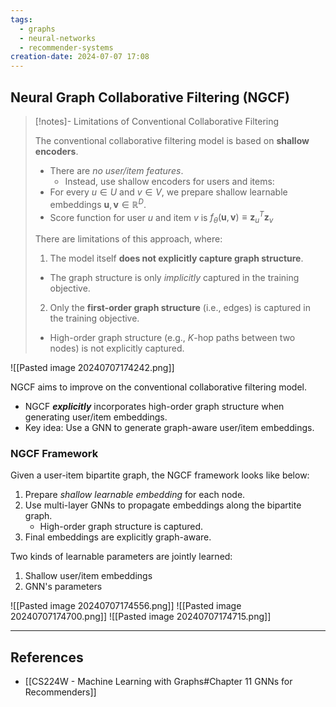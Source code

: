 ```yaml
---
tags:
  - graphs
  - neural-networks
  - recommender-systems
creation-date: 2024-07-07 17:08
---
```

## Neural Graph Collaborative Filtering (NGCF)

>[!notes]- Limitations of Conventional Collaborative Filtering
>
>The conventional collaborative filtering model is based on **shallow encoders**.
>- There are *no user/item features*.
>	- Instead, use shallow encoders for users and items:
>- For every $u \in U$ and $v \in V$, we prepare shallow learnable embeddings $\mathbf{u}, \mathbf{v} \in \mathbb{R}^D$.
> - Score function for user $u$ and item $v$ is $f_\theta(\mathbf{u}, \mathbf{v}) \equiv \mathbf{z}_u^T \mathbf{z}_v$
>   
>There are limitations of this approach, where:
>1. The model itself **does not explicitly capture graph structure**.
>	- The graph structure is only *implicitly* captured in the training objective.
>2. Only the **first-order graph structure** (i.e., edges) is captured in the training objective.
>	- High-order graph structure (e.g., $K$-hop paths between two nodes) is not explicitly captured.

![[Pasted image 20240707174242.png]]

NGCF aims to improve on the conventional collaborative filtering model.
- NGCF ***explicitly*** incorporates high-order graph structure when generating user/item embeddings.
- Key idea: Use a GNN to generate graph-aware user/item embeddings.

### NGCF Framework

Given a user-item bipartite graph, the NGCF framework looks like below:
1. Prepare *shallow learnable embedding* for each node.
2. Use multi-layer GNNs to propagate embeddings along the bipartite graph.
	- High-order graph structure is captured.
3. Final embeddings are explicitly graph-aware.

Two kinds of learnable parameters are jointly learned:
1. Shallow user/item embeddings
2. GNN's parameters

![[Pasted image 20240707174556.png]]
![[Pasted image 20240707174700.png]]
![[Pasted image 20240707174715.png]]



---
## References

- [[CS224W - Machine Learning with Graphs#Chapter 11 GNNs for Recommenders]]